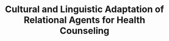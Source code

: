 ---
name: "Cultural And Linguistic Adaptation Of Relational"
title: "Cultural and Linguistic Adaptation of Relational Agents for Health Counseling"
project: ["Computer-Based Physical Activity Advice for Ethnic Minority Aging Adults"]
event: "Workshop on Interactive Systems in Healthcare, Atlanta, GA"
authors:
- name: "Yin, L."
- name: "Bickmore, T."
- name: "Byron, D."
- name: "Cortes, D."
year: 2010
resources:
- name: "WISH2010"
  src: "WISH2010.pdf"
external_url: null
draft: false 
headless: true
---